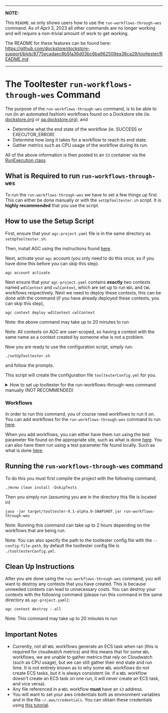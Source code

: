 
---
**NOTE:**

This `README.md` only shows users how to use the `run-workflows-through-wes` command. As of April 3, 2023 all other 
commands are no longer working and will require a non-trivial amount of work to get working.

The README for these features can be found here: https://github.com/dockstore/dockstore-support/blob/8775ecadaec8b5fa36d03bc6ba962509ea38ca29/tooltester/README.md

---

# The Tooltester `run-workflows-through-wes` Command

The purpose of the `run-workflows-through-wes` command, is to be able to run (in an automated fashion) workflows found on a Dockstore site 
(ie. [dockstore.org](https://dockstore.org/) or [qa.dockstore.org](https://qa.dockstore.org/)), and 
- Determine what the end state of the workflow (ie. SUCCESS or EXECUTOR_ERROR)
- Determine how long it takes for a workflow to reach its end state.
- Gather metrics such as CPU usage of the workflow during its run.

All of the above information is then posted to an `S3` container via the [RunExecution class](https://github.com/dockstore/dockstore/blob/a5e7f12b8768ee57f9ce9401d4912e2bd3ec9889/dockstore-webservice/src/main/java/io/dockstore/webservice/core/metrics/RunExecution.java#L37).

## What is Required to run `run-workflows-through-wes`
To run the `run-workflows-through-wes` we have to set a few things up first. This can either be done manually or with the `setUpTooltester.sh` script.
It is **highly recommended** that you use the script.

## How to use the Setup Script
First, ensure that your `agc-project.yaml` file is in the same directory as `setUpTooltester.sh`.

Then, install AGC using the instructions found [here](https://aws.github.io/amazon-genomics-cli/docs/getting-started/installation/).

Next, activate your `agc` account (you only need to do this once, so if you have done this before you can skip this step).
```
agc account activate
```


Next ensure that your `agc-project.yaml` contains **exactly** two contexts named `wdlContext` and `cwlContext`, which are set up to run `WDL` and `CWL` workflows respectively.
Next we need to deploy these contexts, this can be done with the command (if you have already deployed these contexts, you can skip this step),
```
agc context deploy wdlContext cwlContext
```
Note: the above command may take up to 20 minutes to run

Note: All contexts on AGC are user-scoped, so having a context with the same name as a context created by someone else is not a problem.

Now you are ready to use the configuration script, simply run:
```
./setUpTooltester.sh
```
and follow the prompts.

This script will create the configuration file `tooltesterConfig.yml` for you.

<details>
<summary>How to set up tooltester for the run-workflows-through-wes command manually (NOT RECOMMENDED)</summary>

### Set up AGC
You will need to do this twice, once to create a context that runs `WDL` workflows, and once to create a context that
runs `CWL` workflows. Currently, this feature is only tested using Cromwell to run `WDL` workflows and using
Toil to run `CWL` workflows.

First, install AGC using the instructions found [here](https://aws.github.io/amazon-genomics-cli/docs/getting-started/installation/).

Next, activate your `agc` account (you only need to do this once, so if you have done this before you can skip this step).
```
agc account activate
```

Now, you will want to deploy both the context to run `WDL` workflows and the context to run `CWL` workflows. To do this you
need to be in the same directory as `agc-project.yaml`, and run the following commands (each command may take up to 20 minutes to run).
```
agc context deploy wdlContext
```
```
agc context deploy cwlContext
```

Now, run 
```
agc context describe <CONTEXT NAME>
```
on `wdlContext` and `cwlContext`, and get the `WESENDPOINT` value from the result and append `ga4gh/wes/v1` to the end of it and place
the resulting string in the `WDL-WES-URL` and `CWL-WES-URL` field in `tooltesterConfig.yml` respectively.

NOTE: All contexts on AGC are user-scoped, so having a context with the same name as a context created by someone else is not a problem.

Now, you will want to add your AWS profile name to the `AWS-AUTHORIZATION` field in `tooltesterConfig.yml`. For example,
mine is `fhembroff`.

### Add Server Url and Token to `tooltesterConfig.yml`

In this step you must fill in the `TOKEN` and `SERVER-URL` in `tooltesterConfig.yml`. The `SERVER-URL` will most likely
either be https://qa.dockstore.org or https://dockstore.org. The token is obtained from whatever dockstore site you chose
for the `SERVER-URL` and must have either admin or curator permissions, as that is what is required by one of the endpoints that we use.




### Obtain the Names of the Compute Environments and Turn On Container Insights
Each AGC context that we set up before runs on its own ECS Cluster. We need to determine what the name of each Cluster is in order
to get the metrics for each run from Cloudwatch. We also need to turn Container Insights on for each ECS cluster, 
to ensure that Cloudwatch collects the needed statistics.

We will need to do the following steps twice, once for our context that runs `WDL` workflows and once for our context that runs `CWL` workflows.

After you determine the name of the ECS Cluster, please add it to `tooltesterConfig.yml` under either `WDL-ECS-CLUSTER` or `CWL-ECS-CLUSTER`.

To determine the cluster name for each context you do the following on the AWS web console:

1. Go to the "Batch" [section](https://us-east-1.console.aws.amazon.com/batch) of the AWS Console
2. Go to the "Compute Environment" [menu](https://us-east-1.console.aws.amazon.com/batch/home?region=us-east-1#console-settings/compute-environments) of the Batch section of the AWS console.
3. Find the Batch Compute Environment associated with your context. If you click on each compute environment and look under tags, you will see the name you chose for the context when you set it up. As an example, the batch compute environment for one of my contexts is `BatchTaskBatchComputeEnv-0FxjUpJuXVowThgf`.
4. Turn on Container Insights for the Batch Compute Environment using the instructions found [here](https://docs.aws.amazon.com/batch/latest/userguide/cloudwatch-container-insights.html).
5. Go to the "ECS" section of the AWS console
6. Go to the "Clusters" [menu](https://us-east-1.console.aws.amazon.com/ecs/v2/clusters?region=us-east-1)
7. Find the ECS cluster that starts with your Batch Computer Environment that you identified before. For example, in my case, the ECS cluster is called, `BatchTaskBatchComputeEnv-0FxjUpJuXVowThgf_Batch_2d94d28c-ccaa-3dd5-865c-faad50e542eb`.


### You have now set up `tooltesterConfig.yml`
It should look something like this,
```
SERVER-URL: https://qa.dockstore.org/api
TOKEN: 000000000000000000000000000000000000000000
AWS-AUTHORIZATION: fhembroff
WDL-WES-URL: https://example1.execute-api.us-east-1.amazonaws.com/prod/ga4gh/wes/v1
CWL-WES-URL: https://example2.execute-api.us-east-1.amazonaws.com/prod/ga4gh/wes/v1
WDL-ECS-CLUSTER: BatchTaskBatchComputeEnv-0000000000000000_Batch_00000000-0000-0000-0000-000000000000
CWL-ECS-CLUSTER: BatchTaskBatchComputeEnv-1111111111111111_Batch_11111111-1111-1111-1111-111111111111
```

</details>

### Workflows
In order to run this command, you of course need workflows to run it on. You can add workflows for the `run-workflows-through-wes` command to run [here](https://github.com/dockstore/dockstore-support/blob/8775ecadaec8b5fa36d03bc6ba962509ea38ca29/tooltester/src/main/java/io/dockstore/tooltester/runWorkflow/WorkflowList.java#L48-L55).

When you add workflows, you can either have them run using the test parameter file found on the appropriate site, such as what is done [here](https://github.com/dockstore/dockstore-support/blob/8775ecadaec8b5fa36d03bc6ba962509ea38ca29/tooltester/src/main/java/io/dockstore/tooltester/runWorkflow/WorkflowList.java#L49). 
You can also have them run using a test parameter file found locally. Such as what is done [here](https://github.com/dockstore/dockstore-support/blob/8775ecadaec8b5fa36d03bc6ba962509ea38ca29/tooltester/src/main/java/io/dockstore/tooltester/runWorkflow/WorkflowList.java#L48).

## Running the `run-workflows-through-wes` command
To do this you must first compile the project with the following command,
```
./mvnw clean install -DskipTests
```

Then you simply run (assuming you are in the directory this file is located in)
```
java -jar target/tooltester-0.1-alpha.0-SNAPSHOT.jar run-workflows-through-wes
```
Note: Running this command can take up to 2 hours depending on the workflows that are being run.

Note: You can also specify the path to the tooltester config file with the `--config-file-path`, by default the tooltester config file is `./tooltesterConfig.yml`.

## Clean Up Instructions
After you are done using the `run-workflows-through-wes` command, you will want to destroy any contexts that you have created.
This is because unneeded contexts can lead to unnecessary costs. You can destroy your contexts with the following command
(please run this command in the same directory as `agc-project.yaml`):
```
agc context destroy --all
```
Note: This command may take up to 20 minutes to run

## Important Notes
- Currently, not all `WDL` workflows generate an ECS task when ran (this is required for cloudwatch metrics) and this means 
that for some `WDL` workflows, we are unable to gather metrics that rely on Cloudwatch (such as CPU usage), but we can still gather their end state and run time. It is not entirely known as to why some `WDL` workflows do
not create ECS tasks, but it is always consistent (ie. if a `WDL` workflow doesn't create an ECS task on one run, it will never create an ECS task, and vice versa).
- Any file referenced in a `WDL` workflow **must** have an `S3` address.
- You will want to set your aws credentials both as environment variables and in the file `~/.aws/credentials`. You can obtain these credentials using [this tutorial](https://wiki.oicr.on.ca/display/DOC/Access+AWS+CLI+with+MFA).

